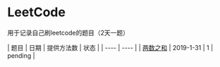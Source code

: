 # LeetCode
用于记录自己刷leetcode的题目（2天一题）

| 题目    | 日期    | 提供方法数 | 状态 |
| ---- | ---- |
| [两数之和](./issues/两数之和.md)    |   2019-1-31   | 1 | pending |
